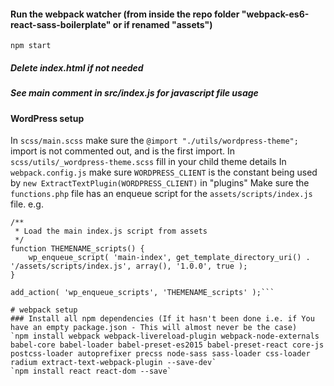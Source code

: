 #### Run the webpack watcher (from inside the repo folder "webpack-es6-react-sass-boilerplate" or if renamed "assets")
`npm start`

##### Delete index.html if not needed
##### See main comment in src/index.js for javascript file usage

#### WordPress setup
In `scss/main.scss` make sure the `@import "./utils/wordpress-theme";` import is not commented out, and is the first import.
In `scss/utils/_wordpress-theme.scss` fill in your child theme details
In `webpack.config.js` make sure `WORDPRESS_CLIENT` is the constant being used by `new ExtractTextPlugin(WORDPRESS_CLIENT)` in "plugins"
Make sure the `functions.php` file has an enqueue script for the `assets/scripts/index.js` file. e.g.
```
/**
 * Load the main index.js script from assets
 */
function THEMENAME_scripts() {
	wp_enqueue_script( 'main-index', get_template_directory_uri() . '/assets/scripts/index.js', array(), '1.0.0', true );
}

add_action( 'wp_enqueue_scripts', 'THEMENAME_scripts' );```

# webpack setup
### Install all npm dependencies (If it hasn't been done i.e. if You have an empty package.json - This will almost never be the case)
`npm install webpack webpack-livereload-plugin webpack-node-externals babel-core babel-loader babel-preset-es2015 babel-preset-react core-js postcss-loader autoprefixer precss node-sass sass-loader css-loader radium extract-text-webpack-plugin --save-dev`
`npm install react react-dom --save`
